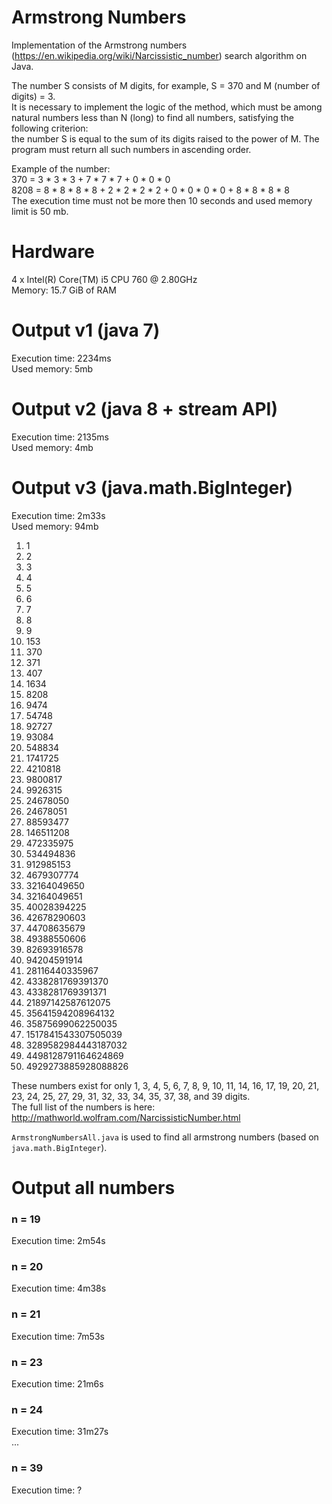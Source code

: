 # Armstrong Numbers
Implementation of the Armstrong numbers (https://en.wikipedia.org/wiki/Narcissistic_number) search algorithm on Java.  
  
The number S consists of M digits, for example, S = 370 and M (number of digits) = 3.  
It is necessary to implement the logic of the method, which must be among natural numbers less than N (long) to find all numbers, satisfying the following criterion:  
the number S is equal to the sum of its digits raised to the power of M. The program must return all such numbers in ascending order.  

Example of the number:  
370 = 3 * 3 * 3 + 7 * 7 * 7 + 0 * 0 * 0  
8208 = 8 * 8 * 8 * 8 + 2 * 2 * 2 * 2 + 0 * 0 * 0 * 0 + 8 * 8 * 8 * 8  
The execution time must not be more then 10 seconds and used memory limit is 50 mb.  

# Hardware
4 x Intel(R) Core(TM) i5 CPU 760 @ 2.80GHz  
Memory: 15.7 GiB of RAM  
# Output v1 (java 7)
Execution time: 2234ms  
Used memory: 5mb  
# Output v2 (java 8 + stream API)
Execution time: 2135ms  
Used memory: 4mb  
# Output v3 (java.math.BigInteger)
Execution time: 2m33s  
Used memory: 94mb  

1. 1
2. 2
3. 3
4. 4
5. 5
6. 6
7. 7
8. 8
9. 9
10. 153
11. 370
12. 371
13. 407
14. 1634
15. 8208
16. 9474
17. 54748
18. 92727
19. 93084
20. 548834
21. 1741725
22. 4210818
23. 9800817
24. 9926315
25. 24678050
26. 24678051
27. 88593477
28. 146511208
29. 472335975
30. 534494836
31. 912985153
32. 4679307774
33. 32164049650
34. 32164049651
35. 40028394225
36. 42678290603
37. 44708635679
38. 49388550606
39. 82693916578
40. 94204591914
41. 28116440335967
42. 4338281769391370
43. 4338281769391371
44. 21897142587612075
45. 35641594208964132
46. 35875699062250035
47. 1517841543307505039
48. 3289582984443187032
49. 4498128791164624869
50. 4929273885928088826
  
These numbers exist for only 1, 3, 4, 5, 6, 7, 8, 9, 10, 11, 14, 16, 17, 19, 20, 21, 23, 24, 25, 27, 29, 31, 32, 33, 34, 35, 37, 38, and 39 digits.  
The full list of the numbers is here: http://mathworld.wolfram.com/NarcissisticNumber.html  

`ArmstrongNumbersAll.java` is used to find all armstrong numbers (based on `java.math.BigInteger`).  
# Output all numbers
### n = 19
Execution time: 2m54s  
### n = 20
Execution time: 4m38s  
### n = 21
Execution time: 7m53s  
### n = 23
Execution time: 21m6s
### n = 24
Execution time: 31m27s  
...
### n = 39
Execution time: ?  
